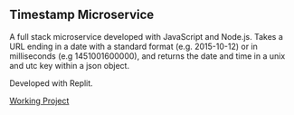 ## Timestamp Microservice

A full stack microservice developed with JavaScript and Node.js. Takes a URL ending in a date with a standard format (e.g. 2015-10-12) or in milliseconds 
(e.g 1451001600000), and returns the date and time in a unix and utc key within a json object.

Developed with Replit.

[Working Project](https://timestamp-microservice.av1124.repl.co/)
